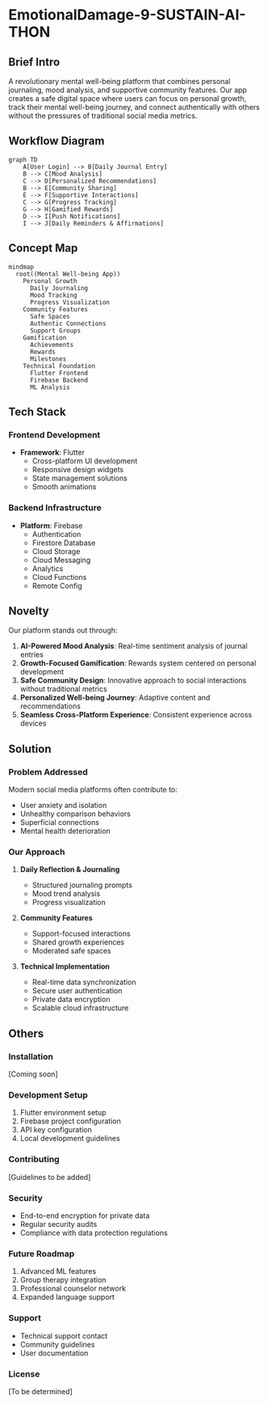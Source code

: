 # EmotionalDamage-9-SUSTAIN-AI-THON

## Brief Intro
A revolutionary mental well-being platform that combines personal journaling, mood analysis, and supportive community features. Our app creates a safe digital space where users can focus on personal growth, track their mental well-being journey, and connect authentically with others without the pressures of traditional social media metrics.

## Workflow Diagram
```mermaid
graph TD
    A[User Login] --> B[Daily Journal Entry]
    B --> C[Mood Analysis]
    C --> D[Personalized Recommendations]
    B --> E[Community Sharing]
    E --> F[Supportive Interactions]
    C --> G[Progress Tracking]
    G --> H[Gamified Rewards]
    D --> I[Push Notifications]
    I --> J[Daily Reminders & Affirmations]
```

## Concept Map
```mermaid
mindmap
  root((Mental Well-being App))
    Personal Growth
      Daily Journaling
      Mood Tracking
      Progress Visualization
    Community Features
      Safe Spaces
      Authentic Connections
      Support Groups
    Gamification
      Achievements
      Rewards
      Milestones
    Technical Foundation
      Flutter Frontend
      Firebase Backend
      ML Analysis
```

## Tech Stack
### Frontend Development
- **Framework**: Flutter
  - Cross-platform UI development
  - Responsive design widgets
  - State management solutions
  - Smooth animations

### Backend Infrastructure
- **Platform**: Firebase
  - Authentication
  - Firestore Database
  - Cloud Storage
  - Cloud Messaging
  - Analytics
  - Cloud Functions
  - Remote Config

## Novelty
Our platform stands out through:
1. **AI-Powered Mood Analysis**: Real-time sentiment analysis of journal entries
2. **Growth-Focused Gamification**: Rewards system centered on personal development
3. **Safe Community Design**: Innovative approach to social interactions without traditional metrics
4. **Personalized Well-being Journey**: Adaptive content and recommendations
5. **Seamless Cross-Platform Experience**: Consistent experience across devices

## Solution
### Problem Addressed
Modern social media platforms often contribute to:
- User anxiety and isolation
- Unhealthy comparison behaviors
- Superficial connections
- Mental health deterioration

### Our Approach
1. **Daily Reflection & Journaling**
   - Structured journaling prompts
   - Mood trend analysis
   - Progress visualization

2. **Community Features**
   - Support-focused interactions
   - Shared growth experiences
   - Moderated safe spaces

3. **Technical Implementation**
   - Real-time data synchronization
   - Secure user authentication
   - Private data encryption
   - Scalable cloud infrastructure

## Others
### Installation
[Coming soon]

### Development Setup
1. Flutter environment setup
2. Firebase project configuration
3. API key configuration
4. Local development guidelines

### Contributing
[Guidelines to be added]

### Security
- End-to-end encryption for private data
- Regular security audits
- Compliance with data protection regulations

### Future Roadmap
1. Advanced ML features
2. Group therapy integration
3. Professional counselor network
4. Expanded language support

### Support
- Technical support contact
- Community guidelines
- User documentation

### License
[To be determined]
